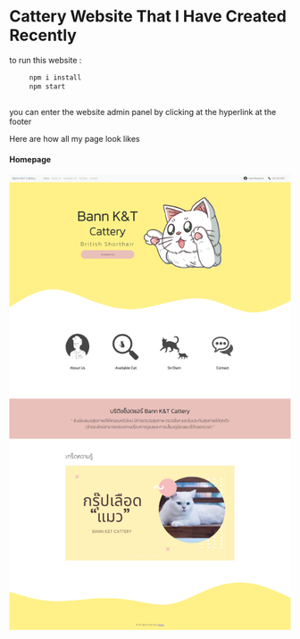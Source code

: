 <h1>Cattery Website That I Have Created Recently</h1>

<p>to run this website : </p>

```
     npm i install
     npm start
     
```

<p>you can enter the website admin panel by clicking at the hyperlink at the footer</p>

<p> Here are how all my page look likes </p>

<h4>Homepage</h4>
<img src="./images/1home.png">
